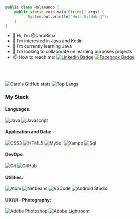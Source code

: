 ```java
public class Holamundo {
    public static void main(String[] args) {
          System.out.println("Hola GitHub 👋");  
    }
}
```



- 👋 Hi, I’m @CaroBima
- 👀 I’m interested in Java and Kotlin
- 🌱 I’m currently learning Java
- 💞️ I’m looking to collaborate on learning purposes projects
- 📫 How to reach me:  [![Linkedin Badge](https://img.shields.io/badge/-LinkedIn-blue?style=flat-square&logo=Linkedin&logoColor=white&link=https://www.linkedin.com/in/carobima)](https://www.linkedin.com/in/carobima)  [![Facebook Badge](https://img.shields.io/badge/-Facebook-blue?style=flat-square&logo=Facebook&logoColor=white&link=https://www.facebook.com/carobima)](https://www.facebook.com/carobima)

<br><br>

![Caro's GitHub stats](https://github-readme-stats.vercel.app/api?username=carobima&theme=darcula&show_icons=true)
![Top Langs](https://github-readme-stats.vercel.app/api/top-langs/?username=carobima&theme=great-gatsby&layout=compact)



### My Stack

#### Languages:

![Java](https://img.shields.io/badge/-Java-6EBF20?style=flat&logo=java&logoColor=white)
![Javascript](https://img.shields.io/badge/-JavaScript-EDD222?style=flat&logo=javascript&logoColor=white)

#### Application and Data:
![CSS3](https://img.shields.io/badge/-CSS3-1572B6?style=flat&logo=css3)
![HTML5](https://img.shields.io/badge/-HTML5-E34F26?style=flat&logo=html5&logoColor=white)
![MySql](http://img.shields.io/badge/-MySql-51CBF2?style=flat&logo=mysql&logoColor=white)
![Xampp](http://img.shields.io/badge/-Xampp-FF9A00?style=flat&logo=xampp&logoColor=white)
![Sql](http://img.shields.io/badge/-Sql-5849BE?style=flat&logo=oracle&logoColor=white)

#### DevOps:
![Git](https://img.shields.io/badge/-Git-F05032?style=flat&logo=git&logoColor=white)
![GitHub](https://img.shields.io/badge/-Github-181717?style=flat&logo=github&logoColor=white)

#### Utilities:
![Atom](https://img.shields.io/badge/Atom-%2366595C.svg?style=flat&logo=atom&logoColor=white")
![Netbeans](https://img.shields.io/badge/-Netbeans-FF6C37?style=flat&logo=netbeans&logoColor=white)
![VSCode](https://img.shields.io/badge/-VSCode-007ACC?style=flat&logo=visual-studio-code&logoColor=white)
![Android Studio](https://img.shields.io/badge/-Android%20Studio-3DDC84?style=flat&logo=android-studio&logoColor=white)

#### UX/UI - Photography:
![Adobe Photoshop](https://img.shields.io/badge/-Photoshop-31A8FF?style=flat&logo=adobe-photoshop&logoColor=white)
![Adobe Lightroom](https://img.shields.io/badge/-Lightroom-007ACC?style=flat&logo=adobe-lightroom&logoColor=white)


<!---
CaroBima/CaroBima is a ✨ special ✨ repository because its `README.md` (this file) appears on your GitHub profile.
You can click the Preview link to take a look at your changes.
--->
